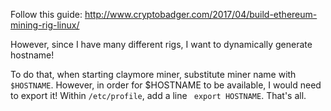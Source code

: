 Follow this guide: http://www.cryptobadger.com/2017/04/build-ethereum-mining-rig-linux/

However, since I have many different rigs, I want to dynamically generate hostname!

To do that, when starting claymore miner, substitute miner name with `$HOSTNAME`. However, in order for $HOSTNAME to be available, I would need to export it! Within `/etc/profile`, add a line ` export HOSTNAME`. That's all.
